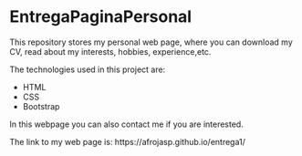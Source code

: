 # EntregaPaginaPersonal
<p>This repository stores my personal web page, where you can download my CV, read about my interests, hobbies, experience,etc. </p>

The technologies used in this project are:
<ul>
  <li>HTML</li>
  <li>CSS</li>
  <li>Bootstrap</li>
</ul>

In this webpage you can also contact me if you are interested.

<p>The link to my web page is: https://afrojasp.github.io/entrega1/</p>
  
